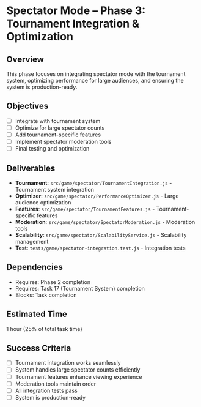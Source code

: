 # Spectator Mode – Phase 3: Tournament Integration & Optimization

## Overview
This phase focuses on integrating spectator mode with the tournament system, optimizing performance for large audiences, and ensuring the system is production-ready.

## Objectives
- [ ] Integrate with tournament system
- [ ] Optimize for large spectator counts
- [ ] Add tournament-specific features
- [ ] Implement spectator moderation tools
- [ ] Final testing and optimization

## Deliverables
- **Tournament**: `src/game/spectator/TournamentIntegration.js` - Tournament system integration
- **Optimizer**: `src/game/spectator/PerformanceOptimizer.js` - Large audience optimization
- **Features**: `src/game/spectator/TournamentFeatures.js` - Tournament-specific features
- **Moderation**: `src/game/spectator/SpectatorModeration.js` - Moderation tools
- **Scalability**: `src/game/spectator/ScalabilityService.js` - Scalability management
- **Test**: `tests/game/spectator-integration.test.js` - Integration tests

## Dependencies
- Requires: Phase 2 completion
- Requires: Task 17 (Tournament System) completion
- Blocks: Task completion

## Estimated Time
1 hour (25% of total task time)

## Success Criteria
- [ ] Tournament integration works seamlessly
- [ ] System handles large spectator counts efficiently
- [ ] Tournament features enhance viewing experience
- [ ] Moderation tools maintain order
- [ ] All integration tests pass
- [ ] System is production-ready 